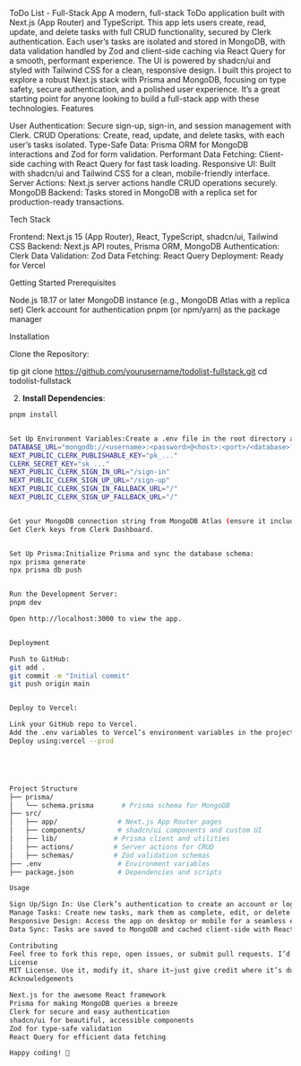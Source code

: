 ToDo List - Full-Stack App
A modern, full-stack ToDo application built with Next.js (App Router) and TypeScript. This app lets users create, read, update, and delete tasks with full CRUD functionality, secured by Clerk authentication. Each user’s tasks are isolated and stored in MongoDB, with data validation handled by Zod and client-side caching via React Query for a smooth, performant experience. The UI is powered by shadcn/ui and styled with Tailwind CSS for a clean, responsive design.
I built this project to explore a robust Next.js stack with Prisma and MongoDB, focusing on type safety, secure authentication, and a polished user experience. It’s a great starting point for anyone looking to build a full-stack app with these technologies.
Features

User Authentication: Secure sign-up, sign-in, and session management with Clerk.
CRUD Operations: Create, read, update, and delete tasks, with each user’s tasks isolated.
Type-Safe Data: Prisma ORM for MongoDB interactions and Zod for form validation.
Performant Data Fetching: Client-side caching with React Query for fast task loading.
Responsive UI: Built with shadcn/ui and Tailwind CSS for a clean, mobile-friendly interface.
Server Actions: Next.js server actions handle CRUD operations securely.
MongoDB Backend: Tasks stored in MongoDB with a replica set for production-ready transactions.

Tech Stack

Frontend: Next.js 15 (App Router), React, TypeScript, shadcn/ui, Tailwind CSS
Backend: Next.js API routes, Prisma ORM, MongoDB
Authentication: Clerk
Data Validation: Zod
Data Fetching: React Query
Deployment: Ready for Vercel

Getting Started
Prerequisites

Node.js 18.17 or later
MongoDB instance (e.g., MongoDB Atlas with a replica set)
Clerk account for authentication
pnpm (or npm/yarn) as the package manager

Installation

Clone the Repository:



 tip   git clone https://github.com/yourusername/todolist-fullstack.git   cd todolist-fullstack

2. **Install Dependencies**:
```bash
pnpm install


Set Up Environment Variables:Create a .env file in the root directory and add the following:
DATABASE_URL="mongodb://<username>:<password>@<host>:<port>/<database>?retryWrites=true&w=majority"
NEXT_PUBLIC_CLERK_PUBLISHABLE_KEY="pk_..."
CLERK_SECRET_KEY="sk_..."
NEXT_PUBLIC_CLERK_SIGN_IN_URL="/sign-in"
NEXT_PUBLIC_CLERK_SIGN_UP_URL="/sign-up"
NEXT_PUBLIC_CLERK_SIGN_IN_FALLBACK_URL="/"
NEXT_PUBLIC_CLERK_SIGN_UP_FALLBACK_URL="/"


Get your MongoDB connection string from MongoDB Atlas (ensure it includes replica set parameters).
Get Clerk keys from Clerk Dashboard.


Set Up Prisma:Initialize Prisma and sync the database schema:
npx prisma generate
npx prisma db push


Run the Development Server:
pnpm dev

Open http://localhost:3000 to view the app.


Deployment

Push to GitHub:
git add .
git commit -m "Initial commit"
git push origin main


Deploy to Vercel:

Link your GitHub repo to Vercel.
Add the .env variables to Vercel’s environment variables in the project settings.
Deploy using:vercel --prod





Project Structure
├── prisma/
│   └── schema.prisma       # Prisma schema for MongoDB
├── src/
│   ├── app/               # Next.js App Router pages
│   ├── components/        # shadcn/ui components and custom UI
│   ├── lib/              # Prisma client and utilities
│   ├── actions/          # Server actions for CRUD
│   ├── schemas/          # Zod validation schemas
├── .env                   # Environment variables
├── package.json           # Dependencies and scripts

Usage

Sign Up/Sign In: Use Clerk’s authentication to create an account or log in.
Manage Tasks: Create new tasks, mark them as complete, edit, or delete them.
Responsive Design: Access the app on desktop or mobile for a seamless experience.
Data Sync: Tasks are saved to MongoDB and cached client-side with React Query for quick access.

Contributing
Feel free to fork this repo, open issues, or submit pull requests. I’d love to hear feedback or ideas for improving the app!
License
MIT License. Use it, modify it, share it—just give credit where it’s due.
Acknowledgements

Next.js for the awesome React framework
Prisma for making MongoDB queries a breeze
Clerk for secure and easy authentication
shadcn/ui for beautiful, accessible components
Zod for type-safe validation
React Query for efficient data fetching

Happy coding! 🚀
